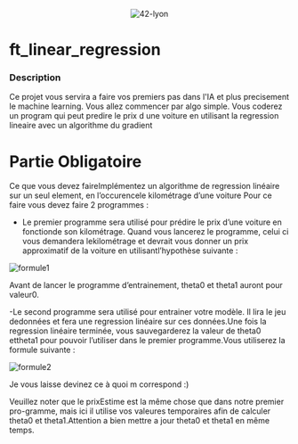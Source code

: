 <p align="center">
    <img alt="42-lyon" src="https://user-images.githubusercontent.com/45235527/106354618-6ec65a00-62f3-11eb-8688-ba9e0f4e77de.jpg" />
</p>

# ft_linear_regression

<!-- <img alt="Note" src="https://user-images.githubusercontent.com/45235527/104627073-dc894980-5696-11eb-999d-e53798ea9ae4.png" width="250" height="200" /> -->

### <strong>Description</strong>

Ce projet vous servira a faire vos premiers pas dans l'IA et plus precisement le machine learning. Vous allez commencer par algo simple. Vous coderez un program qui peut predire le prix d une voiture en utilisant la regression lineaire avec un algorithme du gradient

# Partie Obligatoire 

Ce que vous devez faireImplémentez un algorithme de regression linéaire sur un seul element, en l’occurencele kilométrage d’une voiture Pour ce faire vous devez faire 2 programmes :

- Le premier programme sera utilisé pour prédire le prix d’une voiture en fonctionde son kilométrage. Quand vous lancerez le programme, celui ci vous demandera lekilométrage et devrait vous donner un prix approximatif de la voiture en utilisantl’hypothèse suivante :

![formule1](https://user-images.githubusercontent.com/45235527/140348830-b8275ec3-5908-4a12-9da1-bbdf166316a7.PNG)

Avant de lancer le programme d’entrainement, theta0 et theta1 auront pour valeur0.

-Le second programme sera utilisé pour entrainer votre modèle. Il lira le jeu dedonnées et fera une regression linéaire sur ces données.Une fois la regression linéaire terminée, vous sauvegarderez la valeur de theta0 ettheta1 pour pouvoir l’utiliser dans le premier programme.Vous utiliserez la formule suivante :

![formule2](https://user-images.githubusercontent.com/45235527/140348840-4d426b93-b304-44b0-8ab4-152e10ebe1e9.PNG)

Je vous laisse devinez ce à quoi m correspond :)

Veuillez noter que le prixEstime est la même chose que dans notre premier pro-gramme, mais ici il utilise vos valeures temporaires afin de calculer theta0 et theta1.Attention a bien mettre a jour theta0 et theta1 en même temps.